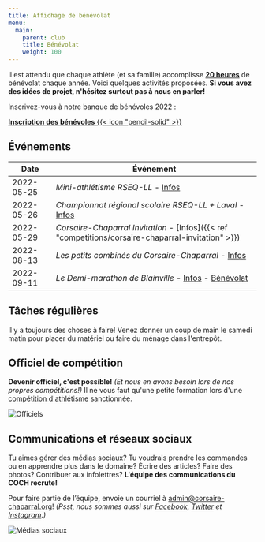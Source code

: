 ```yaml
---
title: Affichage de bénévolat
menu:
  main:
    parent: club
    title: Bénévolat
    weight: 100
---
```


Il est attendu que chaque athlète (et sa famille) accomplisse [**20 heures**](/inscription/#benevolat) de bénévolat chaque année. Voici quelques activités proposées. **Si vous avez des idées de projet, n'hésitez surtout pas à nous en parler!**

Inscrivez-vous à notre banque de bénévoles 2022&nbsp;:

<a class="btn btn-primary btn--block -lg" href="https://docs.google.com/forms/d/e/1FAIpQLSet8H3-W4nDKtIq_ve5W47yl4Cqyhhz1zH2hhymB0uHWEB0FA/viewform">**Inscription des bénévoles** {{< icon "pencil-solid" >}}</a>

## Événements

<!--
{{< note >}}
_Il n’y a pas d’événements de bénévolat à venir pour l’instant._
{{< /note >}}
-->
| Date         | Événement                                                                                                                                              |
| ------------ |--------------------------------------------------------------------------------------------------------------------------------------------------------|
| 2022-05-25   | _Mini-athlétisme RSEQ-LL_ - [Infos](https://ll.rseq.ca/athletisme-primaire/)                                                                           |
| 2022-05-26   | _Championnat régional scolaire RSEQ-LL + Laval_ - [Infos](https://ll.rseq.ca/athletisme/)                                                              |
| 2022-05-29   | _Corsaire-Chaparral Invitation_ - [Infos]({{< ref "competitions/corsaire-chaparral-invitation" >}})                                                    |
| 2022-08-13   | _Les petits combinés du Corsaire-Chaparral_ - [Infos](/competitions/petits-combines-corsaire-chaparral/)                                               |
| 2022-09-11   | _Le Demi-marathon de Blainville_ - [Infos](https://www.demimarathondeblainville.com) - [Bénévolat](https://www.demimarathondeblainville.com/benevoles) |


## Tâches régulières

Il y a toujours des choses à faire! Venez donner un coup de main le samedi matin pour placer du matériel ou faire du ménage dans l'entrepôt.

## Officiel de compétition

**Devenir officiel, c'est possible!** _(Et nous en avons besoin lors de nos propres compétitions!)_ Il ne vous faut qu'une petite formation lors d'une [compétition d'athlétisme](athletisme-quebec.ca/calendrier-et-resultats.php) sanctionnée.

![Officiels](/img/officiels.jpg)

## Communications et réseaux sociaux

Tu aimes gérer des médias sociaux? Tu voudrais prendre les commandes ou en apprendre plus dans le domaine? Écrire des articles? Faire des photos? Contribuer aux infolettres? **L'équipe des communications du COCH recrute!**

Pour faire partie de l’équipe, envoie un courriel à [admin@corsaire-chaparral.org](mailto:admin@corsaire-chaparral.org)! _(Psst, nous sommes aussi sur [Facebook](https://www.facebook.com/CorsaireChaparral/), [Twitter](https://twitter.com/CorsaireC) et [Instagram](https://www.instagram.com/corsairechaparral/).)_

![Médias sociaux](/img/medias-sociaux.jpg)
